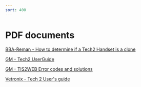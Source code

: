 ```yaml
---
sort: 400
---
```

# PDF documents

[BBA-Reman - How to determine if a Tech2 Handset is a clone](bba-reman_how_to_detect_clone_tech2.pdf)

[GM - Tech2 UserGuide](gm_tech2_user_guide.pdf)

[GM - TIS2WEB Error codes and solutions](gm_tis2web_error_codes_and_solutions.pdf)

[Vetronix - Tech 2 User's guide](vetronix_tech2_users_guide.pdf)

